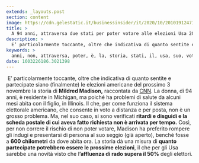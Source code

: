 ```yaml
--- 
extends: _layouts.post 
section: content 
image: https://cdn.gelestatic.it/businessinsider/it/2020/10/201019124711-94-year-old-votes-300-miles-restricted-exlarge-169.jpg 
title: > 
  A 94 anni, attraversa due stati per poter votare alle elezioni Usa 2020 
description: > 
  E’ particolarmente toccante, oltre che indicativa di quanto sentite e partecipate siano (finalmente) le elezioni americane del prossimo 3 novembre la storia di Mildred Madison, raccontata da CNN.La donna, di 94 anni, è residente in Michigan, ma poiché ha problemi di salute da alcuni mesi abita con il figlio, in Illinois.Il che, per come funziona il sistema elettorale americano, che consente in voto a distanza e per posta, non è un grosso problema.Ma, nel suo caso, si sono verificati ritardi e disguidi e la scheda postale di cui aveva fatto richiesta non è arrivata per tempo.La storia dà una misura di quanto partecipate potrebbero essere le prossime elezioni, il che per gli Usa sarebbe una novità visto che l’affluenza di rado supera il 50% degli elettori. 
keywords: > 
  anni, non, attraversa, poter, è, la, storia, stati, il, usa, suo, votare, elezioni, 2020, che, alle, da, 94, una, di 
date: 1603226186.3021398 
--- 
```

<div><p dir="ltr">&#160;E&#8217; particolarmente toccante, oltre che indicativa di quanto sentite e partecipate siano (finalmente) le elezioni americane del prossimo 3 novembre la storia di <strong>Mildred Madison,</strong> raccontata da <a href="https://www.cnn.com/2020/10/19/politics/elderly-woman-travels-300-miles-to-vote-trnd/index.html" target="_blank">CNN</a>. La donna, di 94 anni, &#232; residente in Michigan, ma poich&#233; ha problemi di salute da alcuni mesi abita con il figlio, in Illinois. Il che, per come funziona il sistema elettorale americano, che consente in voto a distanza e per posta, non &#232; un grosso problema. Ma, nel suo caso, si sono verificati <strong>ritardi e disguidi e la scheda postale di cui aveva fatto richiesta non &#232; arrivata per tempo.</strong> Cos&#236;, per non correre il rischio di non poter votare, Madison ha preferito rompere gli indugi e presentarsi di persona al suo seggio (gi&#224; aperto), bench&#233; fosse a <strong>600 chilometri</strong> da dove abita ora. La storia d&#224; una misura di <strong>quanto partecipate potrebbero essere le prossime elezioni</strong>, il che per gli Usa sarebbe una novit&#224; visto che l<strong>&#8217;affluenza di rado supera il 50%</strong> degli elettori.</p><p id="adv-Middle1-dev"></p><p id="adv-Bottom"></p>
</div>
